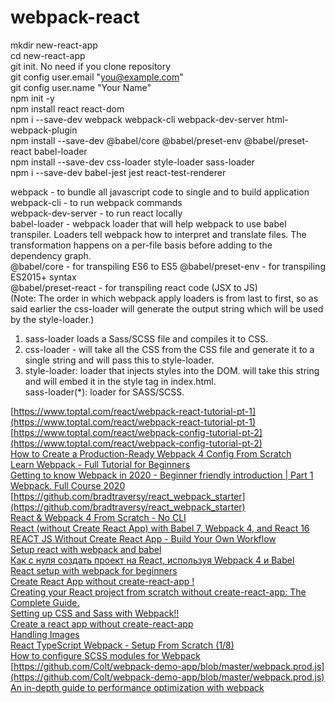 # webpack-react

mkdir new-react-app  
cd new-react-app  
git init. No need if you clone repository  
git config user.email "you@example.com"  
git config user.name "Your Name"  
npm init -y  
npm install react react-dom  
npm i --save-dev webpack webpack-cli webpack-dev-server html-webpack-plugin  
npm install --save-dev @babel/core @babel/preset-env @babel/preset-react babel-loader  
npm install --save-dev css-loader style-loader sass-loader  
npm i --save-dev babel-jest jest react-test-renderer

webpack - to bundle all javascript code to single and to build application  
webpack-cli - to run webpack commands  
webpack-dev-server - to run react locally  
babel-loader - webpack loader that will help webpack to use babel transpiler. Loaders tell webpack how to interpret and translate files. The transformation happens on a per-file basis before adding to the dependency graph.  
@babel/core - for transpiling ES6 to ES5
@babel/preset-env - for transpiling ES2015+ syntax  
@babel/preset-react - for transpiling react code (JSX to JS)  
(Note: The order in which webpack apply loaders is from last to first, so as said earlier the css-loader will generate the output string which will be used by the style-loader.)

1. sass-loader loads a Sass/SCSS file and compiles it to CSS.
2. css-loader - will take all the CSS from the CSS file and generate it to a single string and will pass this to style-loader.
3. style-loader: loader that injects styles into the DOM. will take this string and will embed it in the style tag in index.html.  
   sass-loader(\*): loader for SASS/SCSS.

[https://www.toptal.com/react/webpack-react-tutorial-pt-1](https://www.toptal.com/react/webpack-react-tutorial-pt-1)  
[https://www.toptal.com/react/webpack-config-tutorial-pt-2](https://www.toptal.com/react/webpack-config-tutorial-pt-2)  
[How to Create a Production-Ready Webpack 4 Config From Scratch](https://www.freecodecamp.org/news/creating-a-production-ready-webpack-4-config-from-scratch/)  
[Learn Webpack - Full Tutorial for Beginners](https://www.youtube.com/watch?v=MpGLUVbqoYQ)  
[Getting to know Webpack in 2020 - Beginner friendly introduction | Part 1](https://thedeployguy.com/2020-06-07-getting-to-know-webpack/)  
[Webpack. Full Course 2020](https://www.youtube.com/watch?v=eSaF8NXeNsA)  
[https://github.com/bradtraversy/react_webpack_starter](https://github.com/bradtraversy/react_webpack_starter)  
[React & Webpack 4 From Scratch - No CLI](https://www.youtube.com/watch?v=deyxI-6C2u4)  
[React (without Create React App) with Babel 7, Webpack 4, and React 16](https://www.youtube.com/watch?v=Zb2mQyQRwqc)  
[REACT JS Without Create React App - Build Your Own Workflow](https://www.javascriptwillrule.com/reactjs-installation-tutorial-without-create-react-app)  
[Setup react with webpack and babel](https://medium.com/age-of-awareness/setup-react-with-webpack-and-babel-5114a14a47e9)  
[Как с нуля создать проект на React, используя Webpack 4 и Babel](https://medium.com/nuances-of-programming/%D0%BA%D0%B0%D0%BA-%D1%81-%D0%BD%D1%83%D0%BB%D1%8F-%D1%81%D0%BE%D0%B7%D0%B4%D0%B0%D1%82%D1%8C-%D0%BF%D1%80%D0%BE%D0%B5%D0%BA%D1%82-%D0%BD%D0%B0-react-%D0%B8%D1%81%D0%BF%D0%BE%D0%BB%D1%8C%D0%B7%D1%83%D1%8F-webpack-4-%D0%B8-babel-172c256d228)  
[React setup with webpack for beginners](https://dev.to/deepanjangh/react-setup-with-webpack-for-beginners-2a8k)  
[Create React App without create-react-app !](https://dev.to/riddhiagrawal001/create-react-app-without-create-react-app-2lgd)  
[Creating your React project from scratch without create-react-app: The Complete Guide.](https://dev.to/underscorecode/creating-your-react-project-from-scratch-without-create-react-app-the-complete-guide-4kbc)  
[Setting up CSS and Sass with Webpack!!](https://dev.to/deepanjangh/setting-up-css-and-sass-with-webpack-3cg)  
[Create a react app without create-react-app](https://www.innominds.com/blog/create-a-react-app-without-create-react-app)  
[Handling Images](https://medium.com/a-beginners-guide-for-webpack-2/handling-images-e1a2a2c28f8d)  
[React TypeScript Webpack - Setup From Scratch (1/8)](https://www.youtube.com/watch?v=Elpu7CIuqjY&list=PLC3y8-rFHvwiWPS2RO3BKotLRfgg_8WEo)  
[How to configure SCSS modules for Webpack](https://www.developerhandbook.com/webpack/how-to-configure-scss-modules-for-webpack/)  
[https://github.com/Colt/webpack-demo-app/blob/master/webpack.prod.js](https://github.com/Colt/webpack-demo-app/blob/master/webpack.prod.js)  
[An in-depth guide to performance optimization with webpack](https://blog.logrocket.com/guide-performance-optimization-webpack/)
